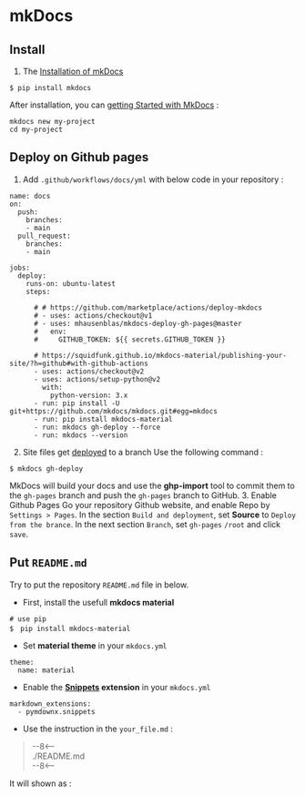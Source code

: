 # mkDocs
## Install
1. The [Installation of mkDocs](https://www.mkdocs.org/getting-started/)
```
$ pip install mkdocs
```
After installation, you can [getting Started with MkDocs](https://www.mkdocs.org/getting-started/) :
```
mkdocs new my-project
cd my-project
```
## Deploy on Github pages
1. Add `.github/workflows/docs/yml` with below code in your repository :
```
name: docs 
on:
  push:
    branches:
    - main
  pull_request:
    branches:
    - main

jobs:
  deploy:
    runs-on: ubuntu-latest
    steps:

      # # https://github.com/marketplace/actions/deploy-mkdocs
      # - uses: actions/checkout@v1
      # - uses: mhausenblas/mkdocs-deploy-gh-pages@master
      #   env:
      #     GITHUB_TOKEN: ${{ secrets.GITHUB_TOKEN }}

      # https://squidfunk.github.io/mkdocs-material/publishing-your-site/?h=github#with-github-actions
      - uses: actions/checkout@v2
      - uses: actions/setup-python@v2
        with:
          python-version: 3.x
      - run: pip install -U git+https://github.com/mkdocs/mkdocs.git#egg=mkdocs
      - run: pip install mkdocs-material
      - run: mkdocs gh-deploy --force
      - run: mkdocs --version
```
2. Site files get [deployed](https://www.mkdocs.org/user-guide/deploying-your-docs/) to a branch
Use the following command :
```
$ mkdocs gh-deploy
```
MkDocs will build your docs and use the **ghp-import** tool to commit them to the `gh-pages` branch and push the `gh-pages` branch to GitHub.
3. Enable Github Pages 
Go your repository Github website, and enable Repo by `Settings > Pages`.
In the section `Build and deployment`, set **Source** to `Deploy from the brance`.
In the next section `Branch`, set `gh-pages` `/root` and click `save`.


## Put `README.md`
Try to put the repository `README.md` file in below.
* First, install the usefull **mkdocs material**
```
# use pip
$　pip install mkdocs-material
```
* Set **material theme** in your `mkdocs.yml` 
```
theme:
  name: material
```
* Enable the **[Snippets](https://facelessuser.github.io/pymdown-extensions/extensions/snippets/) extension** in your `mkdocs.yml` 
```
markdown_extensions:
  - pymdownx.snippets
```
* Use the instruction in the `your_file.md` :
> --8<--  
> ./README.md  
> --8<--

It will shown as :